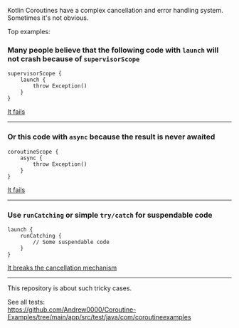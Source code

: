 Kotlin Coroutines have a complex cancellation and error handling system. Sometimes it's not obvious.  

Top examples:  
### Many people believe that the following code with `launch` will not crash because of `supervisorScope`
```
supervisorScope {
    launch {
        throw Exception()
    }
}
```
[It fails](https://github.com/Andrew0000/Coroutine-Examples/blob/main/app/src/test/java/com/coroutineexamples/SupervisorScopeTest.kt)

---

### Or this code with `async` because the result is never awaited
```
coroutineScope {
    async {
        throw Exception()
    }
}
```
[It fails](https://github.com/Andrew0000/Coroutine-Examples/blob/main/app/src/test/java/com/coroutineexamples/CoroutineScopeTest.kt)

---

### Use `runCatching` or simple `try/catch` for suspendable code
```
launch {
    runCatching {
        // Some suspendable code
    }
}
```
[It breaks the cancellation mechanism](https://github.com/Andrew0000/Coroutine-Examples/blob/main/app/src/test/java/com/coroutineexamples/CancellationTest.kt)

---

This repository is about such tricky cases.  

See all tests:  
https://github.com/Andrew0000/Coroutine-Examples/tree/main/app/src/test/java/com/coroutineexamples
